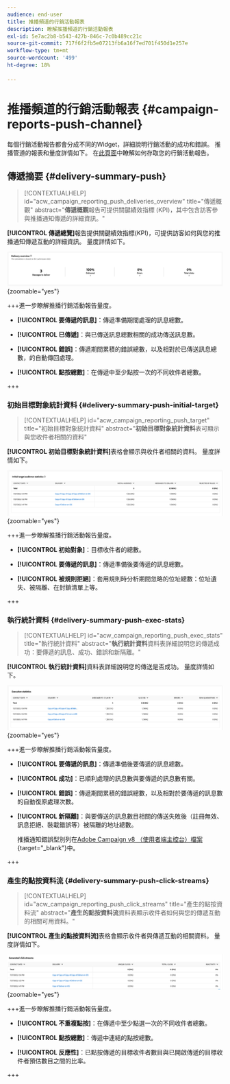 ```yaml
---
audience: end-user
title: 推播頻道的行銷活動報表
description: 瞭解推播頻道的行銷活動報表
exl-id: 5e7ac2b8-b543-427b-846c-7c0b489cc21c
source-git-commit: 717f6f2fb5e07213fb6a16f7ed701f450d1e257e
workflow-type: tm+mt
source-wordcount: '499'
ht-degree: 18%

---
```


# 推播頻道的行銷活動報表 {#campaign-reports-push-channel}

每個行銷活動報告都會分成不同的Widget，詳細說明行銷活動的成功和錯誤。 推播管道的報表和量度詳情如下。 在[此頁面](campaign-reports.md)中瞭解如何存取您的行銷活動報告。

## 傳遞摘要 {#delivery-summary-push}

>[!CONTEXTUALHELP]
>id="acw_campaign_reporting_push_deliveries_overview"
>title="傳遞概觀"
>abstract="**傳遞概觀**&#x200B;報告可提供關鍵績效指標 (KPI)，其中包含訪客參與推播通知傳遞的詳細資訊。"

**[!UICONTROL 傳遞總覽]**&#x200B;報告提供關鍵績效指標(KPI)，可提供訪客如何與您的推播通知傳遞互動的詳細資訊。 量度詳情如下。

![](assets/campaign-reporting-push-summary.png){zoomable="yes"}


+++進一步瞭解推播行銷活動報告量度。

* **[!UICONTROL 要傳遞的訊息]**：傳遞準備期間處理的訊息總數。

* **[!UICONTROL 已傳遞]**：與已傳送訊息總數相關的成功傳送訊息數。

* **[!UICONTROL 錯誤]**：傳遞期間累積的錯誤總數，以及相對於已傳送訊息總數，的自動傳回處理。

* **[!UICONTROL 點按總數]**：在傳遞中至少點按一次的不同收件者總數。

+++

### 初始目標對象統計資料 {#delivery-summary-push-initial-target}


>[!CONTEXTUALHELP]
>id="acw_campaign_reporting_push_target"
>title="初始目標對象統計資料"
>abstract="**初始目標對象統計資料**&#x200B;表可顯示與您收件者相關的資料"

**[!UICONTROL 初始目標對象統計資料]**&#x200B;表格會顯示與收件者相關的資料。 量度詳情如下。

![](assets/campaign-reporting-push-target.png){zoomable="yes"}


+++進一步瞭解推播行銷活動報告量度。

* **[!UICONTROL 初始對象]**：目標收件者的總數。

* **[!UICONTROL 要傳遞的訊息]**：傳遞準備後要傳遞的訊息總數。

* **[!UICONTROL 被規則拒絕]**：套用規則時分析期間忽略的位址總數：位址遺失、被隔離、在封鎖清單上等。

+++

### 執行統計資料 {#delivery-summary-push-exec-stats}

>[!CONTEXTUALHELP]
>id="acw_campaign_reporting_push_exec_stats"
>title="執行統計資料"
>abstract="**執行統計資料**&#x200B;資料表詳細說明您的傳遞成功：要傳遞的訊息、成功、錯誤和新隔離。"

**[!UICONTROL 執行統計資料]**&#x200B;資料表詳細說明您的傳送是否成功。 量度詳情如下。

![](assets/campaign-reporting-push-exec.png){zoomable="yes"}

+++進一步瞭解推播行銷活動報告量度。

* **[!UICONTROL 要傳遞的訊息]**：傳遞準備後要傳遞的訊息總數。

* **[!UICONTROL 成功]**：已順利處理的訊息數與要傳遞的訊息數有關。

* **[!UICONTROL 錯誤]**：傳遞期間累積的錯誤總數，以及相對於要傳遞的訊息數的自動復原處理次數。

* **[!UICONTROL 新隔離]**：與要傳送的訊息數目相關的傳送失敗後（註冊無效、訊息拒絕、裝載錯誤等）被隔離的地址總數。

  推播通知錯誤型別列在[Adobe Campaign v8 （使用者端主控台）檔案](https://experienceleague.adobe.com/docs/campaign/campaign-v8/send/failures/delivery-failures.html#push-error-types){target="_blank"}中。

+++

### 產生的點按資料流 {#delivery-summary-push-click-streams}

>[!CONTEXTUALHELP]
>id="acw_campaign_reporting_push_click_streams"
>title="產生的點按資料流"
>abstract="**產生的點按資料流**&#x200B;資料表顯示收件者如何與您的傳遞互動的相關可用資料。"

**[!UICONTROL 產生的點按資料流]**&#x200B;表格會顯示收件者與傳遞互動的相關資料。 量度詳情如下。

![](assets/campaign-reporting-push-clicks.png){zoomable="yes"}

+++進一步瞭解推播行銷活動報告量度。

* **[!UICONTROL 不重複點按]**：在傳遞中至少點選一次的不同收件者總數。

* **[!UICONTROL 點按總數]**：傳遞中連結的點按總數。

* **[!UICONTROL 反應性]**：已點按傳遞的目標收件者數目與已開啟傳遞的目標收件者預估數目之間的比率。

+++
